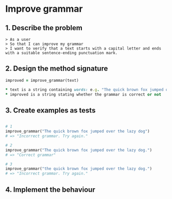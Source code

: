# Improve grammar

## 1. Describe the problem

```
> As a user
> So that I can improve my grammar
> I want to verify that a text starts with a capital letter and ends with a suitable sentence-ending punctuation mark.
```

## 2. Design the method signature

``` ruby
improved = improve_grammar(text)

* text is a string containing words: e.g. "The quick brown fox jumped over the lazy dog."
* improved is a string stating whether the grammar is correct or not
```

## 3. Create examples as tests

``` ruby 

# 1 
improve_grammar("The quick brown fox jumped over the lazy dog")
# => "Incorrect grammar. Try again."

# 2
improve_grammar("The quick brown fox jumped over the lazy dog.")
# => "Correct grammar"

# 3
improve_grammar("the quick brown fox jumped over the lazy dog.")
# => "Incorrect grammar. Try again."

```

## 4. Implement the behaviour